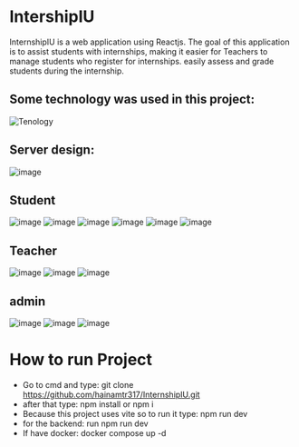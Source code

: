# IntershipIU

InternshipIU is a web application using Reactjs. The goal of this application is to assist students with internships, making it easier for Teachers to manage students who register for internships. easily assess and grade students during the internship.



## Some technology was used in this project:
![Tenology](https://github.com/hainamtr317/InternshipIU/assets/71883990/00000975-6eaa-4913-8766-e60a61ada998)
## Server design:
![image](https://github.com/hainamtr317/InternshipIU/assets/71883990/61e0c39a-2142-4734-bee0-011f728769cb)

## Student

![image](https://github.com/hainamtr317/InternshipIU/assets/71883990/50c9c029-4104-4efc-9ecd-4c590d1f91a6)
![image](https://github.com/hainamtr317/InternshipIU/assets/71883990/b66ff2d3-5896-4ff1-9273-5695fc6fba26)
![image](https://github.com/hainamtr317/InternshipIU/assets/71883990/6a7758e1-dfac-4f92-8bf3-3f58431d2b88)
![image](https://github.com/hainamtr317/InternshipIU/assets/71883990/2cccae5b-1245-42c6-8170-7b8d73627fc0)
![image](https://github.com/hainamtr317/InternshipIU/assets/71883990/f36d5168-1537-4c48-8846-a0043ae3ba0e)
![image](https://github.com/hainamtr317/InternshipIU/assets/71883990/9b024833-ebbf-4809-88cc-3158d5629e23)

## Teacher
![image](https://github.com/hainamtr317/InternshipIU/assets/71883990/ffc17c61-b4a4-48b1-a9ae-2f1eb460abc8)
![image](https://github.com/hainamtr317/InternshipIU/assets/71883990/1d3dc564-00eb-4972-b965-cb3f8dc051c2)
![image](https://github.com/hainamtr317/InternshipIU/assets/71883990/53a13f3b-67ea-4370-9114-75d5a98f1cb6)

## admin
![image](https://github.com/hainamtr317/InternshipIU/assets/71883990/636cd9d5-e0bb-49d9-8fc5-04e875dbdb1c)
![image](https://github.com/hainamtr317/InternshipIU/assets/71883990/0bf9fc62-e180-4ee7-9442-6a1803cabc34)
![image](https://github.com/hainamtr317/InternshipIU/assets/71883990/f776dbd3-d314-4522-b57a-9173627951b4)




# How to run Project

- Go to cmd and type: git clone https://github.com/hainamtr317/InternshipIU.git
- after that type: npm install or npm i
- Because this project uses vite so to run it type: npm run dev
- for the backend: run npm run dev
- If have docker: docker compose up -d 
